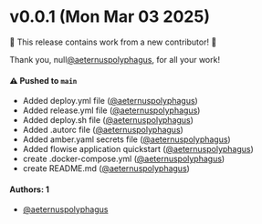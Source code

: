 # v0.0.1 (Mon Mar 03 2025)

:tada: This release contains work from a new contributor! :tada:

Thank you, null[@aeternuspolyphagus](https://github.com/aeternuspolyphagus), for all your work!

#### ⚠️ Pushed to `main`

- Added deploy.yml file ([@aeternuspolyphagus](https://github.com/aeternuspolyphagus))
- Added release.yml file ([@aeternuspolyphagus](https://github.com/aeternuspolyphagus))
- Added deploy.sh file ([@aeternuspolyphagus](https://github.com/aeternuspolyphagus))
- Added .autorc file ([@aeternuspolyphagus](https://github.com/aeternuspolyphagus))
- Added amber.yaml secrets file ([@aeternuspolyphagus](https://github.com/aeternuspolyphagus))
- Added flowise application quickstart ([@aeternuspolyphagus](https://github.com/aeternuspolyphagus))
- create .docker-compose.yml ([@aeternuspolyphagus](https://github.com/aeternuspolyphagus))
- create README.md ([@aeternuspolyphagus](https://github.com/aeternuspolyphagus))

#### Authors: 1

- [@aeternuspolyphagus](https://github.com/aeternuspolyphagus)
